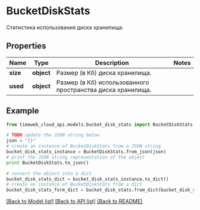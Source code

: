 # BucketDiskStats

Статистика использования диска хранилища.

## Properties
Name | Type | Description | Notes
------------ | ------------- | ------------- | -------------
**size** | **object** | Размер (в Кб) диска хранилища. | 
**used** | **object** | Размер (в Кб) использованного пространства диска хранилища. | 

## Example

```python
from timeweb_cloud_api.models.bucket_disk_stats import BucketDiskStats

# TODO update the JSON string below
json = "{}"
# create an instance of BucketDiskStats from a JSON string
bucket_disk_stats_instance = BucketDiskStats.from_json(json)
# print the JSON string representation of the object
print BucketDiskStats.to_json()

# convert the object into a dict
bucket_disk_stats_dict = bucket_disk_stats_instance.to_dict()
# create an instance of BucketDiskStats from a dict
bucket_disk_stats_form_dict = bucket_disk_stats.from_dict(bucket_disk_stats_dict)
```
[[Back to Model list]](../README.md#documentation-for-models) [[Back to API list]](../README.md#documentation-for-api-endpoints) [[Back to README]](../README.md)


